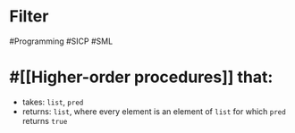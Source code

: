 # Filter

#Programming #SICP #SML

# #[[Higher-order procedures]] that:
- takes: `list`, `pred`
- returns: `list`, where every element is an element of `list` for which `pred` returns `true`
